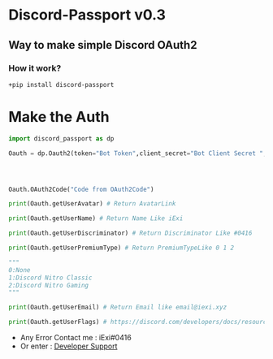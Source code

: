 # Discord-Passport v0.3
## Way to make simple Discord OAuth2

### How it work?

`+pip install discord-passport`

# Make the Auth
```py
import discord_passport as dp

Oauth = dp.Oauth2(token="Bot Token",client_secret="Bot Client Secret ",client_id="Bot ID",redirect_uri="Oauth Redirect URL")




Oauth.OAuth2Code("Code from OAuth2Code")

print(Oauth.getUserAvatar) # Return AvatarLink 

print(Oauth.getUserName) # Return Name Like iExi

print(Oauth.getUserDiscriminator) # Return Discriminator Like #0416

print(Oauth.getUserPremiumType) # Return PremiumTypeLike 0 1 2

"""
0:None
1:Discord Nitro Classic
2:Discord Nitro Gaming 
"""

print(Oauth.getUserEmail) # Return Email like email@iexi.xyz

print(Oauth.getUserFlags) # https://discord.com/developers/docs/resources/user#user-object-user-flags
```

+ Any Error Contact me : iExi#0416
+ Or enter : [Developer Support](https://discord.gg/uvGN89fvFr)


